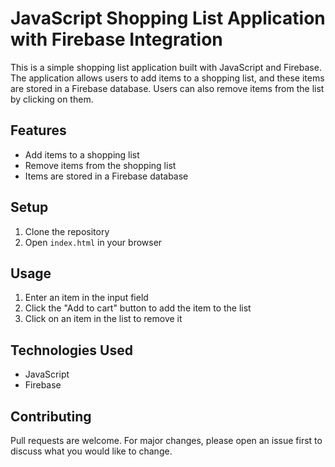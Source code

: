 # JavaScript Shopping List Application with Firebase Integration

This is a simple shopping list application built with JavaScript and Firebase. The application allows users to add items to a shopping list, and these items are stored in a Firebase database. Users can also remove items from the list by clicking on them.

## Features

- Add items to a shopping list
- Remove items from the shopping list
- Items are stored in a Firebase database

## Setup

1. Clone the repository
2. Open `index.html` in your browser

## Usage

1. Enter an item in the input field
2. Click the "Add to cart" button to add the item to the list
3. Click on an item in the list to remove it

## Technologies Used

- JavaScript
- Firebase

## Contributing

Pull requests are welcome. For major changes, please open an issue first to discuss what you would like to change.
